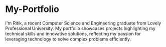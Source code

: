 # My-Portfolio
I'm Ritik, a recent Computer Science and Engineering graduate from Lovely Professional University. My portfolio showcases projects highlighting my technical skills and innovative solutions, reflecting my passion for leveraging technology to solve complex problems efficiently.
